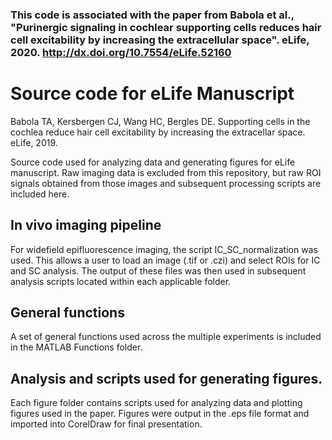 ### This code is associated with the paper from Babola et al., "Purinergic signaling in cochlear supporting cells reduces hair cell excitability by increasing the extracellular space". eLife, 2020. http://dx.doi.org/10.7554/eLife.52160

# Source code for eLife Manuscript
Babola TA, Kersbergen CJ, Wang HC, Bergles DE. Supporting cells in the cochlea reduce hair cell excitability by increasing the extracellar space. eLife, 2019.

Source code used for analyzing data and generating figures for eLife manuscript. Raw imaging data is excluded from this repository, but raw ROI signals obtained from those images and subsequent processing scripts are included here. 

## In vivo imaging pipeline
For widefield epifluorescence imaging, the script IC_SC_normalization was used. This allows a user to load an image (.tif or .czi) and select ROIs for IC and SC analysis. The output of these files was then used in subsequent analysis scripts located within each applicable folder.

## General functions
A set of general functions used across the multiple experiments is included in the MATLAB Functions folder.

## Analysis and scripts used for generating figures.
Each figure folder contains scripts used for analyzing data and plotting figures used in the paper. Figures were output in the .eps file format and imported into CorelDraw for final presentation.

